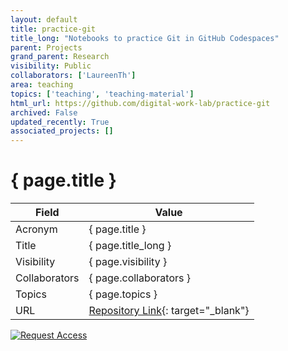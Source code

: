 ```yaml
---
layout: default
title: practice-git
title_long: "Notebooks to practice Git in GitHub Codespaces"
parent: Projects
grand_parent: Research
visibility: Public
collaborators: ['LaureenTh']
area: teaching
topics: ['teaching', 'teaching-material']
html_url: https://github.com/digital-work-lab/practice-git
archived: False
updated_recently: True
associated_projects: []
---
```


# { page.title }

Field               | Value
------------------- | ----------------------------------
Acronym             | { page.title }
Title               | { page.title_long }
Visibility          | { page.visibility }
Collaborators       | { page.collaborators }
Topics              | { page.topics }
URL                 | [Repository Link](https://github.com/digital-work-lab/practice-git){: target="_blank"}

[![Request Access](https://img.shields.io/badge/Request-Access-blue?style=for-the-badge)](https://github.com/digital-work-lab/practice-git/issues/new?assignees=geritwagner&labels=access+request&template=request-repo-access.md&title=%5BAccess+Request%5D+Request+for+access+to+repository)


